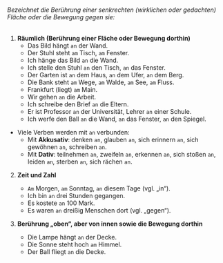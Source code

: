 ###### Bezeichnet die Berührung einer senkrechten (wirklichen oder gedachten) Fläche oder die Bewegung gegen sie:

1) **Räumlich (Berührung einer Fläche oder Bewegung dorthin)**  
	- Das Bild hängt `an` der Wand.  
	- Der Stuhl steht `am` Tisch, `am` Fenster.  
	- Ich hänge das Bild `an` die Wand.  
	- Ich stelle den Stuhl `an` den Tisch, `an` das Fenster.  
	- Der Garten ist `an` dem Haus, `an` dem Ufer, `an` dem Berg.  
	- Die Bank steht `am` Wege, `am` Walde, `am` See, `am` Fluss.  
	- Frankfurt (liegt) `am` Main.  
	- Wir gehen `an` die Arbeit.  
	- Ich schreibe den Brief `an` die Eltern.  
	- Er ist Professor `an` der Universität, Lehrer `an` einer Schule.  
	- Ich werfe den Ball `an` die Wand, `an` das Fenster, `an` den Spiegel.  

- Viele Verben werden mit `an` verbunden:  
	- Mit **Akkusativ**: denken `an`, glauben `an`, sich erinnern `an`, sich gewöhnen `an`, schreiben `an`.  
	- Mit **Dativ**: teilnehmen `an`, zweifeln `an`, erkennen `an`, sich stoßen `an`, leiden `an`, sterben `an`, sich rächen `an`.  

2) **Zeit und Zahl**  
	- `Am` Morgen, `am` Sonntag, `an` diesem Tage (vgl. „in“).  
	- Ich bin `an` drei Stunden gegangen.  
	- Es kostete `an` 100 Mark.  
	- Es waren `an` dreißig Menschen dort (vgl. „gegen“).  

3) **Berührung „oben“, aber von innen sowie die Bewegung dorthin**  
	- Die Lampe hängt `an` der Decke.  
	- Die Sonne steht hoch `am` Himmel.  
	- Der Ball fliegt `an` die Decke.  